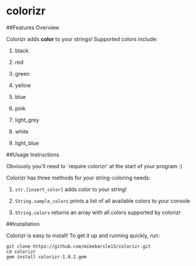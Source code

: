 # colorizr

##Features Overview

Colorizr adds **color** to your strings! Supported colors include:

1. black

2. red

3. green

4. yellow

5. blue

6. pink

7. light_grey

8. white

9. light_blue


##Usage Instructions

Obviously you'll need to `require colorizr' at the start of your program :)

Colorizr has three methods for your string-coloring needs:

1. `str.[insert_color]` adds color to your string!

2. `String.sample_colors` prints a list of all available colors to your console

3. `String.colors` returns an array with all colors supported by colorizr


##Installation

Colorizr is easy to install! To get it up and running quickly, run:

```
git clone https://github.com/mikebarile13/colorizr.git
cd colorizr
gem install colorizr-1.0.2.gem
```